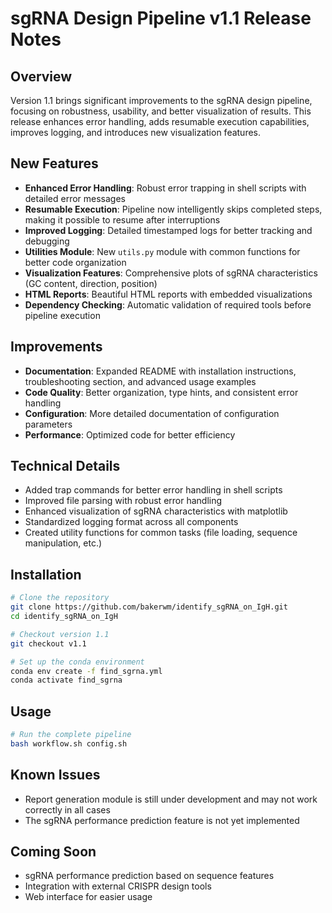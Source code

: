 # sgRNA Design Pipeline v1.1 Release Notes

## Overview

Version 1.1 brings significant improvements to the sgRNA design pipeline, focusing on robustness, usability, and better visualization of results. This release enhances error handling, adds resumable execution capabilities, improves logging, and introduces new visualization features.

## New Features

- **Enhanced Error Handling**: Robust error trapping in shell scripts with detailed error messages
- **Resumable Execution**: Pipeline now intelligently skips completed steps, making it possible to resume after interruptions
- **Improved Logging**: Detailed timestamped logs for better tracking and debugging
- **Utilities Module**: New `utils.py` module with common functions for better code organization
- **Visualization Features**: Comprehensive plots of sgRNA characteristics (GC content, direction, position)
- **HTML Reports**: Beautiful HTML reports with embedded visualizations
- **Dependency Checking**: Automatic validation of required tools before pipeline execution

## Improvements

- **Documentation**: Expanded README with installation instructions, troubleshooting section, and advanced usage examples
- **Code Quality**: Better organization, type hints, and consistent error handling
- **Configuration**: More detailed documentation of configuration parameters
- **Performance**: Optimized code for better efficiency

## Technical Details

- Added trap commands for better error handling in shell scripts
- Improved file parsing with robust error handling
- Enhanced visualization of sgRNA characteristics with matplotlib
- Standardized logging format across all components
- Created utility functions for common tasks (file loading, sequence manipulation, etc.)

## Installation

```bash
# Clone the repository
git clone https://github.com/bakerwm/identify_sgRNA_on_IgH.git
cd identify_sgRNA_on_IgH

# Checkout version 1.1
git checkout v1.1

# Set up the conda environment
conda env create -f find_sgrna.yml
conda activate find_sgrna
```

## Usage

```bash
# Run the complete pipeline
bash workflow.sh config.sh
```

## Known Issues

- Report generation module is still under development and may not work correctly in all cases
- The sgRNA performance prediction feature is not yet implemented

## Coming Soon

- sgRNA performance prediction based on sequence features
- Integration with external CRISPR design tools
- Web interface for easier usage 